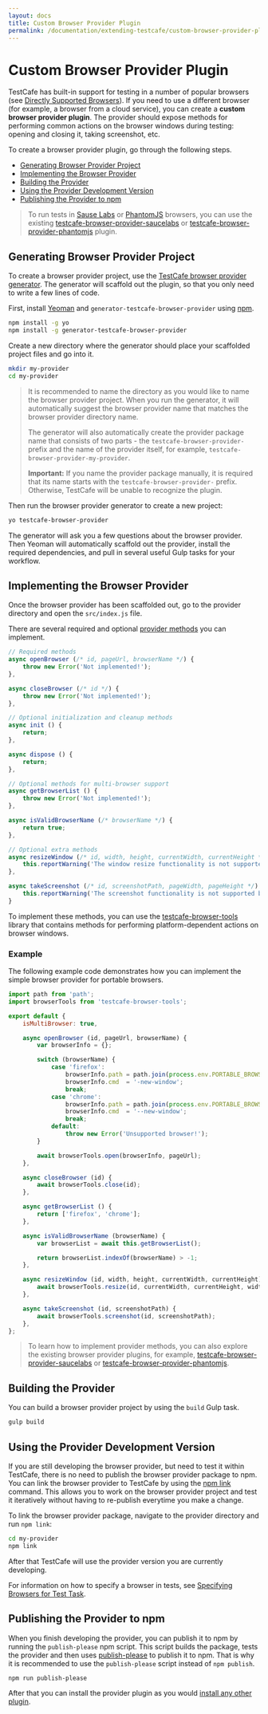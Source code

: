 ```yaml
---
layout: docs
title: Custom Browser Provider Plugin
permalink: /documentation/extending-testcafe/custom-browser-provider-plugin/
---
```

# Custom Browser Provider Plugin

TestCafe has built-in support for testing in a number of popular browsers (see [Directly Supported Browsers](../../using-testcafe/common-concepts/browser-support.md#directly-supported-browsers)).
If you need to use a different browser (for example, a browser from a cloud service), you can create a **custom browser provider plugin**.
The provider should expose methods for performing common actions on the browser windows during testing: opening and closing it, taking screenshot, etc.

To create a browser provider plugin, go through the following steps.

* [Generating Browser Provider Project](#generating-browser-provider-project)
* [Implementing the Browser Provider](#implementing-the-browser-provider)
* [Building the Provider](#building-the-provider)
* [Using the Provider Development Version](#using-the-provider-development-version)
* [Publishing the Provider to npm](#publishing-the-provider-to-npm)

> To run tests in [Sause Labs](https://saucelabs.com) or [PhantomJS](http://phantomjs.org/) browsers, you can use the existing [testcafe-browser-provider-saucelabs](https://github.com/DevExpress/testcafe-browser-provider-saucelabs/) or [testcafe-browser-provider-phantomjs](https://github.com/DevExpress/testcafe-browser-provider-phantomjs) plugin.

## Generating Browser Provider Project

To create a browser provider project, use the [TestCafe browser provider generator](https://github.com/DevExpress/generator-testcafe-browser-provider).
The generator will scaffold out the plugin, so that you only need to write a few lines of code.

First, install [Yeoman](http://yeoman.io) and `generator-testcafe-browser-provider` using [npm](https://www.npmjs.com/).

```bash
npm install -g yo
npm install -g generator-testcafe-browser-provider
```

Create a new directory where the generator should place your scaffolded project files and go into it.

```bash
mkdir my-provider
cd my-provider
```

> It is recommended to name the directory as you would like to name the browser provider project. When you run the generator, it will automatically suggest the browser provider name that matches the browser provider directory name.
>
> The generator will also automatically create the provider package name that consists of two parts - the `testcafe-browser-provider-` prefix and the name of the provider itself, for example, `testcafe-browser-provider-my-provider`.
>
> **Important:** If you name the provider package manually, it is required that its name starts with the `testcafe-browser-provider-` prefix. Otherwise, TestCafe will be unable to recognize the plugin.

Then run the browser provider generator to create a new project:

```bash
yo testcafe-browser-provider
```

The generator will ask you a few questions about the browser provider. Then Yeoman will automatically scaffold out the provider, install the required dependencies, and pull in several useful Gulp tasks for your workflow.

## Implementing the Browser Provider

Once the browser provider has been scaffolded out, go to the provider directory and open the `src/index.js` file.

There are several required and optional [provider methods](browser-provider-methods.md) you can implement.

```js
// Required methods
async openBrowser (/* id, pageUrl, browserName */) {
    throw new Error('Not implemented!');
},

async closeBrowser (/* id */) {
    throw new Error('Not implemented!');
},

// Optional initialization and cleanup methods
async init () {
    return;
},

async dispose () {
    return;
},

// Optional methods for multi-browser support
async getBrowserList () {
    throw new Error('Not implemented!');
},

async isValidBrowserName (/* browserName */) {
    return true;
},

// Optional extra methods
async resizeWindow (/* id, width, height, currentWidth, currentHeight */) {
    this.reportWarning('The window resize functionality is not supported by the "my-provider" browser provider.');
},

async takeScreenshot (/* id, screenshotPath, pageWidth, pageHeight */) {
    this.reportWarning('The screenshot functionality is not supported by the "my-provider" browser provider.');
}
```

To implement these methods, you can use the [testcafe-browser-tools](https://github.com/DevExpress/testcafe-browser-tools) library that contains methods for performing platform-dependent actions on browser windows.

### Example

The following example code demonstrates how you can implement the simple browser provider for portable browsers.

```js
import path from 'path';
import browserTools from 'testcafe-browser-tools';

export default {
    isMultiBrowser: true,

    async openBrowser (id, pageUrl, browserName) {
        var browserInfo = {};

        switch (browserName) {
            case 'firefox':
                browserInfo.path = path.join(process.env.PORTABLE_BROWSERS_PATH, 'FirefoxPortable/FirefoxPortable.exe');
                browserInfo.cmd  = '-new-window';
                break;
            case 'chrome':
                browserInfo.path = path.join(process.env.PORTABLE_BROWSERS_PATH, 'GoogleChromePortable/GoogleChromePortable.exe');
                browserInfo.cmd  = '--new-window';
                break;
            default:
                throw new Error('Unsupported browser!');
        }

        await browserTools.open(browserInfo, pageUrl);
    },

    async closeBrowser (id) {
        await browserTools.close(id);
    },

    async getBrowserList () {
        return ['firefox', 'chrome'];
    },

    async isValidBrowserName (browserName) {
        var browserList = await this.getBrowserList();

        return browserList.indexOf(browserName) > -1;
    },

    async resizeWindow (id, width, height, currentWidth, currentHeight) {
        await browserTools.resize(id, currentWidth, currentHeight, width, height);
    },

    async takeScreenshot (id, screenshotPath) {
        await browserTools.screenshot(id, screenshotPath);
    },
};
```

> To learn how to implement provider methods, you can also explore the existing browser provider plugins, for example, [testcafe-browser-provider-saucelabs](https://github.com/DevExpress/testcafe-browser-provider-saucelabs/) or [testcafe-browser-provider-phantomjs](https://github.com/DevExpress/testcafe-browser-provider-phantomjs).

## Building the Provider

You can build a browser provider project by using the `build` Gulp task.

```bash
gulp build
```

## Using the Provider Development Version

If you are still developing the browser provider, but need to test it within TestCafe, there is no need to publish the browser provider package to npm.
You can link the browser provider to TestCafe by using the [npm link](https://docs.npmjs.com/cli/link) command.
This allows you to work on the browser provider project and test it iteratively without having to re-publish everytime you make a change.

To link the browser provider package, navigate to the provider directory and run `npm link`:

```bash
cd my-provider
npm link
```

After that TestCafe will use the provider version you are currently developing.

For information on how to specify a browser in tests, see [Specifying Browsers for Test Task](../../using-testcafe/common-concepts/browser-support.md#specifying-browsers-for-test-task).

## Publishing the Provider to npm

When you finish developing the provider, you can publish it to npm by running the `publish-please` npm script.
This script builds the package, tests the provider and then uses [publish-please](https://github.com/inikulin/publish-please) to publish it to npm.
That is why it is recommended to use the `publish-please` script instead of `npm publish`.

```bash
npm run publish-please
```

After that you can install the provider plugin as you would [install any other plugin](../index.md#installing-plugins).